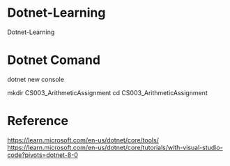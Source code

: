 # Dotnet-Learning
Dotnet-Learning


# Dotnet Comand 
dotnet new console


mkdir CS003_ArithmeticAssignment
cd CS003_ArithmeticAssignment


# Reference
https://learn.microsoft.com/en-us/dotnet/core/tools/
https://learn.microsoft.com/en-us/dotnet/core/tutorials/with-visual-studio-code?pivots=dotnet-8-0